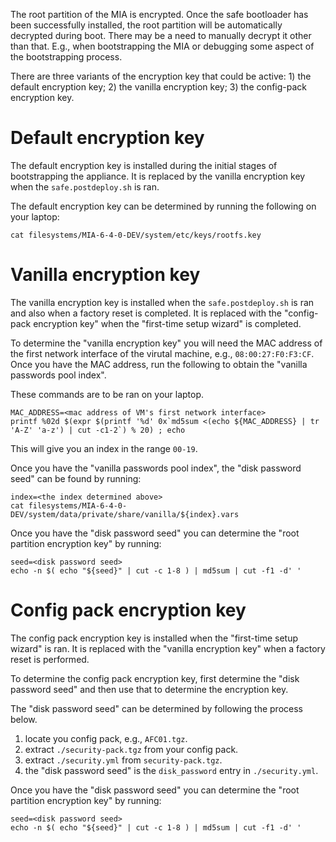 The root partition of the MIA is encrypted.  Once the safe bootloader has been
successfully installed, the root partition will be automatically decrypted
during boot.  There may be a need to manually decrypt it other than that.
E.g., when bootstrapping the MIA or debugging some aspect of the bootstrapping
process.

There are three variants of the encryption key that could be active: 1) the
default encryption key; 2) the vanilla encryption key; 3) the config-pack
encryption key.


# Default encryption key

The default encryption key is installed during the initial stages of
bootstrapping the appliance.  It is replaced by the vanilla encryption key
when the `safe.postdeploy.sh` is ran.

The default encryption key can be determined by running the following on your
laptop:

```
cat filesystems/MIA-6-4-0-DEV/system/etc/keys/rootfs.key
```

# Vanilla encryption key

The vanilla encryption key is installed when the `safe.postdeploy.sh` is ran
and also when a factory reset is completed.  It is replaced with the
"config-pack encryption key" when the "first-time setup wizard" is completed.

To determine the "vanilla encryption key" you will need the MAC address of the
first network interface of the virutal machine, e.g., `08:00:27:F0:F3:CF`.
Once you have the MAC address, run the following to obtain the "vanilla
passwords pool index".

These commands are to be ran on your laptop.

```
MAC_ADDRESS=<mac address of VM's first network interface>
printf %02d $(expr $(printf '%d' 0x`md5sum <(echo ${MAC_ADDRESS} | tr 'A-Z' 'a-z') | cut -c1-2`) % 20) ; echo
```

This will give you an index in the range `00-19`.

Once you have the "vanilla passwords pool index", the "disk password seed" can
be found by running:

```
index=<the index determined above>
cat filesystems/MIA-6-4-0-DEV/system/data/private/share/vanilla/${index}.vars
```

Once you have the "disk password seed" you can determine the "root partition
encryption key" by running:

```
seed=<disk password seed>
echo -n $( echo "${seed}" | cut -c 1-8 ) | md5sum | cut -f1 -d' '
```

# Config pack encryption key

The config pack encryption key is installed when the "first-time setup wizard"
is ran.  It is replaced with the "vanilla encryption key" when a factory reset
is performed.

To determine the config pack encryption key, first determine the "disk
password seed" and then use that to determine the encryption key.

The "disk password seed" can be determined by following the process below.

1. locate you config pack, e.g., `AFC01.tgz`.
2. extract `./security-pack.tgz` from your config pack.
3. extract `./security.yml` from `security-pack.tgz`.
4. the "disk password seed" is the `disk_password` entry in `./security.yml`.

Once you have the "disk password seed" you can determine the "root partition
encryption key" by running:

```
seed=<disk password seed>
echo -n $( echo "${seed}" | cut -c 1-8 ) | md5sum | cut -f1 -d' '
```
